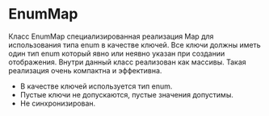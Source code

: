 # EnumMap

Класс EnumMap специализированная реализация Map для использования типа enum в качестве ключей. 
Все ключи должны иметь один тип enum который явно или неявно указан при создании отображения. 
Внутри данный класс реализован как массивы. Такая реализация очень компактна и эффективна.

- В качестве ключей используется тип enum.
- Пустые ключи не допускаются, пустые значения допустимы.
- Не синхронизирован.
